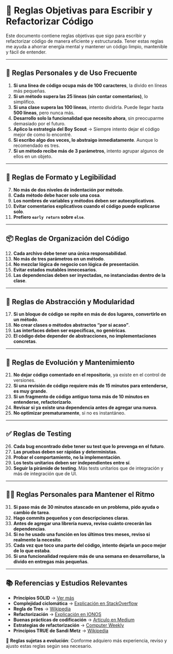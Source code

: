 # 🌟 Reglas Objetivas para Escribir y Refactorizar Código

Este documento contiene reglas objetivas que sigo para escribir y refactorizar código de manera eficiente y estructurada. Tener estas reglas me ayuda a ahorrar energía mental y mantener un código limpio, mantenible y fácil de entender.

---

## 🎯 Reglas Personales y de Uso Frecuente

1. **Si una línea de código ocupa más de 100 caracteres**, la divido en líneas más pequeñas.
2. **Si un método supera las 25 líneas (sin contar comentarios)**, lo simplifico.
3. **Si una clase supera las 100 líneas**, intento dividirla. Puede llegar hasta **500 líneas**, pero nunca más.
4. **Desarrollo solo la funcionalidad que necesito ahora**, sin preocuparme demasiado por el futuro.
5. **Aplico la estrategia del Boy Scout** → Siempre intento dejar el código mejor de como lo encontré.
6. **Si escribo algo dos veces, lo abstraigo inmediatamente**. Aunque lo recomendado es tres.
7. **Si un método recibe más de 3 parámetros**, intento agrupar algunos de ellos en un objeto.

---

## 📝 Reglas de Formato y Legibilidad

7. **No más de dos niveles de indentación por método**.
8. **Cada método debe hacer solo una cosa**.
9. **Los nombres de variables y métodos deben ser autoexplicativos**.
10. **Evitar comentarios explicativos cuando el código puede explicarse solo**.
11. **Prefiero `early return` sobre `else`**.

---

## 📦 Reglas de Organización del Código

12. **Cada archivo debe tener una única responsabilidad**.
13. **No más de tres parámetros en un método**.
14. **No mezclar lógica de negocio con lógica de presentación**.
15. **Evitar estados mutables innecesarios**.
16. **Las dependencias deben ser inyectadas, no instanciadas dentro de la clase**.

---

## 🏢 Reglas de Abstracción y Modularidad

17. **Si un bloque de código se repite en más de dos lugares, convertirlo en un método**.
18. **No crear clases o métodos abstractos “por si acaso”**.
19. **Las interfaces deben ser específicas, no genéricas**.
20. **El código debe depender de abstracciones, no implementaciones concretas**.

---

## 🔄 Reglas de Evolución y Mantenimiento

21. **No dejar código comentado en el repositorio**, ya existe en el control de versiones.
22. **Si una revisión de código requiere más de 15 minutos para entenderse, es muy grande**.
23. **Si un fragmento de código antiguo toma más de 10 minutos en entenderse, refactorizarlo**.
24. **Revisar si ya existe una dependencia antes de agregar una nueva**.
25. **No optimizar prematuramente**, si no es instantáneo.

---

## ✅ Reglas de Testing

26. **Cada bug encontrado debe tener su test que lo prevenga en el futuro**.
27. **Las pruebas deben ser rápidas y deterministas**.
28. **Probar el comportamiento, no la implementación**.
29. **Los tests unitarios deben ser independientes entre sí**.
30. **Seguir la pirámide de testing**. Más tests unitarios que de integración y más de integración que de UI.

---

## 🏃‍♂️ Reglas Personales para Mantener el Ritmo

31. **Si paso más de 30 minutos atascado en un problema, pido ayuda o cambio de tarea**.
32. **Hago commits pequeños y con descripciones claras**.
33. **Antes de agregar una librería nueva, reviso cuánto crecerán las dependencias**.
34. **Si no he usado una función en los últimos tres meses, reviso si realmente la necesito**.
35. **Cada vez que toco una parte del código, intento dejarla un poco mejor de lo que estaba**.
36. **Si una funcionalidad requiere más de una semana en desarrollarse, la divido en entregas más pequeñas**.

---

## 📚 Referencias y Estudios Relevantes

- **Principios SOLID** → [Ver más](https://www.webreactiva.com/cursos/masterclass/ejemplos-reales-de-refactorizacion-con-buenas-practicas?utm_source=chatgpt.com)
- **Complejidad ciclomática** → [Explicación en StackOverflow](https://es.stackoverflow.com/questions/1056/para-que-un-m%C3%A9todo-sea-%C3%B3ptimo-en-programaci%C3%B3n-orientada-a-objetos-debe-tener-un?utm_source=chatgpt.com)
- **Regla de Tres** → [Wikipedia](https://es.wikipedia.org/wiki/Regla_de_tres_%28programaci%C3%B3n_inform%C3%A1tica%29?utm_source=chatgpt.com)
- **Refactorización** → [Explicación en IONOS](https://www.ionos.com/es-us/digitalguide/paginas-web/desarrollo-web/que-es-la-refactorizacion/?utm_source=chatgpt.com)
- **Buenas prácticas de codificación** → [Artículo en Medium](https://medium.com/%40wibastidas/mejorando-tu-c%C3%B3digo-buenas-pr%C3%A1cticas-en-desarrollo-de-software-13e6b95e794c?utm_source=chatgpt.com)
- **Estrategias de refactorización** → [Computer Weekly](https://www.computerweekly.com/es/consejo/La-forma-correcta-e-incorrecta-de-pensar-en-la-refactorizacion-de-codigo?utm_source=chatgpt.com)
- **Principios TRUE de Sandi Metz** → [Wikipedia](https://es.wikipedia.org/wiki/Sandi_Metz?utm_source=chatgpt.com)

📌 **Reglas sujetas a evolución**: Conforme adquiero más experiencia, reviso y ajusto estas reglas según sea necesario.

